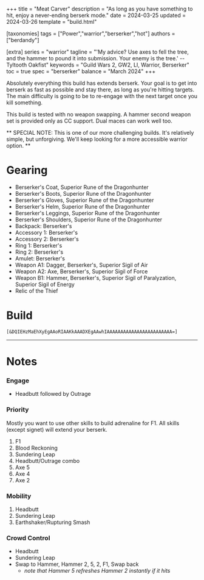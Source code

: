 +++
title = "Meat Carver"
description = "As long as you have something to hit, enjoy a never-ending berserk mode."
date = 2024-03-25
updated = 2024-03-26
template = "build.html"

[taxonomies]
tags = ["Power","warrior","berserker","hot"]
authors = ["berdandy"]

[extra]
series = "warrior"
tagline = "'My advice? Use axes to fell the tree, and the hammer to pound it into submission. Your enemy is the tree.' --Tyltooth Oakfist"
keywords = "Guild Wars 2, GW2, LI, Warrior, Berserker"
toc = true
spec = "berserker"
balance = "March 2024"
+++

Absolutely everything this build has extends berserk. Your goal is to get into berserk as fast as possible and stay there, as long as you're hitting
targets. The main difficulty is going to be to re-engage with the next target once you kill something.

This build is tested with no weapon swapping. A hammer second weapon set is provided only as CC support. Dual maces can work well too.

** SPECIAL NOTE: This is one of our more challenging builds. It's relatively simple, but unforgiving. We'll keep looking for a more
accessible warrior option. **

# Gearing

- Berserker's Coat, Superior Rune of the Dragonhunter
- Berserker's Boots, Superior Rune of the Dragonhunter
- Berserker's Gloves, Superior Rune of the Dragonhunter
- Berserker's Helm, Superior Rune of the Dragonhunter
- Berserker's Leggings, Superior Rune of the Dragonhunter
- Berserker's Shoulders, Superior Rune of the Dragonhunter
- Backpack: Berserker's
- Accessory 1: Berserker's
- Accessory 2: Berserker's
- Ring 1: Berserker's
- Ring 2: Berserker's
- Amulet: Berserker's
- Weapon A1: Dagger, Berserker's, Superior Sigil of Air
- Weapon A2: Axe, Berserker's, Superior Sigil of Force
- Weapon B1: Hammer, Berserker's, Superior Sigil of Paralyzation, Superior Sigil of Energy
- Relic of the Thief

# Build

`[&DQIEHzMaEhXyEgAAoRIAAKkAAADXEgAAwhIAAAAAAAAAAAAAAAAAAAAAAAA=]`

---

<div data-armory-embed='skills' data-armory-ids='30189,29613,14404,30258,30343'></div><div data-armory-embed='specializations' data-armory-ids='4,51,18' data-armory-4-traits='1444,1449,1437'  data-armory-51-traits='1413,1489,1369'  data-armory-18-traits='2049,2011,1928' ></div>

# Notes

### Engage

- Headbutt followed by Outrage

### Priority

Mostly you want to use other skills to build adrenaline for F1. All skills (except signet) will extend your berserk.

1. F1
1. Blood Reckoning
1. Sundering Leap
1. Headbutt/Outrage combo
1. Axe 5
1. Axe 4
1. Axe 2

### Mobility

1. Headbutt
1. Sundering Leap
1. Earthshaker/Rupturing Smash

### Crowd Control

- Headbutt
- Sundering Leap
- Swap to Hammer, Hammer 2, 5, 2, F1, Swap back
  - _note that Hammer 5 refreshes Hammer 2 instantly if it hits_

